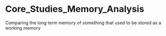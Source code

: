 # Core_Studies_Memory_Analysis
Comparing the long term memory of something that used to be stored as a working memory
